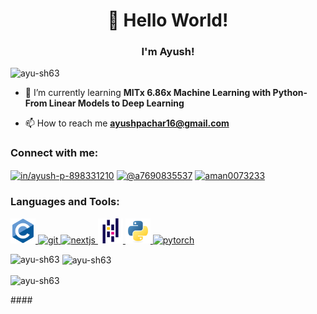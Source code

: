 <h1 align="center">👋 Hello World!</h1>
<h3 align="center"> I'm Ayush! </h3>

<p align="left"> <img src="https://komarev.com/ghpvc/?username=ayu-sh63&label=Profile%20views&color=0e75b6&style=flat" alt="ayu-sh63" /> </p>

- 🌱 I’m currently learning **MITx 6.86x Machine Learning with Python-From Linear Models to Deep Learning**

- 📫 How to reach me **ayushpachar16@gmail.com**

<h3 align="left">Connect with me:</h3>
<p align="left">
<a href="https://linkedin.com/in/in/ayush-p-898331210" target="blank"><img align="center" src="https://raw.githubusercontent.com/rahuldkjain/github-profile-readme-generator/master/src/images/icons/Social/linked-in-alt.svg" alt="in/ayush-p-898331210" height="30" width="40" /></a>
<a href="https://medium.com/@a7690835537" target="blank"><img align="center" src="https://raw.githubusercontent.com/rahuldkjain/github-profile-readme-generator/master/src/images/icons/Social/medium.svg" alt="@a7690835537" height="30" width="40" /></a>
<a href="https://discord.gg/aman0073233" target="blank"><img align="center" src="https://raw.githubusercontent.com/rahuldkjain/github-profile-readme-generator/master/src/images/icons/Social/discord.svg" alt="aman0073233" height="30" width="40" /></a>
</p>

<h3 align="left">Languages and Tools:</h3>
<p align="left"> <a href="https://www.cprogramming.com/" target="_blank" rel="noreferrer"> <img src="https://raw.githubusercontent.com/devicons/devicon/master/icons/c/c-original.svg" alt="c" width="40" height="40"/> </a> <a href="https://git-scm.com/" target="_blank" rel="noreferrer"> <img src="https://www.vectorlogo.zone/logos/git-scm/git-scm-icon.svg" alt="git" width="40" height="40"/> </a> <a href="https://nextjs.org/" target="_blank" rel="noreferrer"> <img src="https://cdn.worldvectorlogo.com/logos/nextjs-2.svg" alt="nextjs" width="40" height="40"/> </a> <a href="https://pandas.pydata.org/" target="_blank" rel="noreferrer"> <img src="https://raw.githubusercontent.com/devicons/devicon/2ae2a900d2f041da66e950e4d48052658d850630/icons/pandas/pandas-original.svg" alt="pandas" width="40" height="40"/> </a> <a href="https://www.python.org" target="_blank" rel="noreferrer"> <img src="https://raw.githubusercontent.com/devicons/devicon/master/icons/python/python-original.svg" alt="python" width="40" height="40"/> </a> <a href="https://pytorch.org/" target="_blank" rel="noreferrer"> <img src="https://www.vectorlogo.zone/logos/pytorch/pytorch-icon.svg" alt="pytorch" width="40" height="40"/> </a> </p>

<p><img align="left" src="https://github-readme-stats.vercel.app/api/top-langs?username=ayu-sh63&show_icons=true&locale=en&layout=compact" alt="ayu-sh63" /></p>

<p>&nbsp;<img align="center" src="https://github-readme-stats.vercel.app/api?username=ayu-sh63&show_icons=true&locale=en" alt="ayu-sh63" /></p>

<p><img align="center" src="https://github-readme-streak-stats.herokuapp.com/?user=ayu-sh63&" alt="ayu-sh63" /></p>
####
